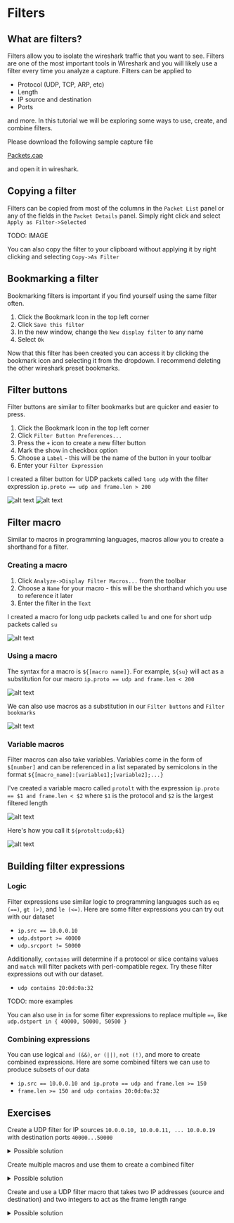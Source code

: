 # Filters

## What are filters?

Filters allow you to isolate the wireshark traffic that you want to see. Filters are one of the most important tools in Wireshark and you will likely use a filter every time you analyze a capture. Filters can be applied to 
* Protocol (UDP, TCP, ARP, etc)
* Length
* IP source and destination
* Ports

and more. In this tutorial we will be exploring some ways to use, create, and combine filters.

Please download the following sample capture file

[Packets.cap](https://github.com/paramedicjack/Wireshark-for-Software-Engineers/blob/main/Filters/sample_captures/Packets.cap "Packets")

and open it in wireshark. 

## Copying a filter

Filters can be copied from most of the columns in the `Packet List` panel or any of the fields in the `Packet Details` panel. Simply right click and select `Apply as Filter->Selected`

TODO: IMAGE

You can also copy the filter to your clipboard without applying it by right clicking and selecting `Copy->As Filter`

## Bookmarking a filter

Bookmarking filters is important if you find yourself using the same filter often. 

1. Click the Bookmark Icon in the top left corner
2. Click `Save this filter`
3. In the new window, change the `New display filter` to any name
4. Select `Ok`

Now that this filter has been created you can access it by clicking the bookmark icon and selecting it from the dropdown. I recommend deleting the other wireshark preset bookmarks. 

## Filter buttons

Filter buttons are similar to filter bookmarks but are quicker and easier to press.

1. Click the Bookmark Icon in the top left corner
2. Click `Filter Button Preferences...`
3. Press the `+` icon to create a new filter button
4. Mark the show in checkbox option
5. Choose a `Label` - this will be the name of the button in your toolbar
6. Enter your `Filter Expression`

I created a filter button for UDP packets called `long udp` with the filter expression `ip.proto == udp and frame.len > 200`

![alt text](https://github.com/paramedicjack/Wireshark-for-Software-Engineers/blob/main/Filters/photos/buttons1.PNG?raw=true)
![alt text](https://github.com/paramedicjack/Wireshark-for-Software-Engineers/blob/main/Filters/photos/buttons2.PNG?raw=true)

## Filter macro

Similar to macros in programming languages, macros allow you to create a shorthand for a filter.

### Creating a macro

1. Click `Analyze->Display Filter Macros...` from the toolbar
2. Choose a `Name` for your macro - this will be the shorthand which you use to reference it later
3. Enter the filter in the `Text`

I created a macro for long udp packets called `lu` and one for short udp packets called `su`

![alt text](https://github.com/paramedicjack/Wireshark-for-Software-Engineers/blob/main/Filters/photos/macros3.PNG?raw=true)


### Using a macro

The syntax for a macro is `${[macro name]}`.
For example, `${su}` will act as a substitution for our macro `ip.proto == udp and frame.len < 200`

![alt text](https://github.com/paramedicjack/Wireshark-for-Software-Engineers/blob/main/Filters/photos/macros1.PNG?raw=true)

We can also use macros as a substitution in our `Filter buttons` and `Filter bookmarks`

![alt text](https://github.com/paramedicjack/Wireshark-for-Software-Engineers/blob/main/Filters/photos/macros2.PNG?raw=true)

### Variable macros

Filter macros can also take variables. Variables come in the form of `$[number]` and can be referenced in a list separated by semicolons in the format `${[macro_name]:[variable1];[variable2];...}`

I've created a variable macro called `protolt` with the expression `ip.proto == $1 and frame.len < $2` where `$1` is the protocol and `$2` is the largest filtered length

![alt text](https://github.com/paramedicjack/Wireshark-for-Software-Engineers/blob/main/Filters/photos/macros3.PNG)

Here's how you call it `${protolt:udp;61}`

![alt text](https://github.com/paramedicjack/Wireshark-for-Software-Engineers/blob/main/Filters/photos/macros4.PNG)

## Building filter expressions

### Logic

Filter expressions use similar logic to programming languages such as `eq (==)`, `gt (>)`, and `le (<=)`. Here are some filter expressions you can try out with our dataset

* `ip.src == 10.0.0.10`
* `udp.dstport >= 40000`
* `udp.srcport != 50000`

Additionally, `contains` will determine if a protocol or slice contains values and `match` will filter packets with perl-compatible regex. Try these filter expressions out with our dataset.

* `udp contains 20:0d:0a:32`

TODO: more examples

You can also use in `in` for some filter expressions to replace multiple `==`, like `udp.dstport in { 40000, 50000, 50500 }`

### Combining expressions

You can use logical `and (&&)`, `or (||)`, `not (!)`, and more to create combined expressions. Here are some combined filters we can use to produce subsets of our data

* `ip.src == 10.0.0.10 and ip.proto == udp and frame.len >= 150`
* `frame.len >= 150 and udp contains 20:0d:0a:32`

## Exercises

Create a UDP filter for IP sources `10.0.0.10, 10.0.0.11, ... 10.0.0.19` with destination ports `40000...50000`

<details><summary>Possible solution</summary>
    <pre>
    ip.src >= 10.0.0.10 and ip.src <= 10.0.0.19 and udp.dstport >= 40000 and udp.dstport <= 50000
    </pre>
    note: the presence of the udp.dstport filter gets rid of other traffic so we don't need a separate udp filter
</details>

Create multiple macros and use them to create a combined filter

<details><summary>Possible solution</summary>
    <pre>
    $long frame.len > 200
    $iprange ip.src >= 10.0.0.10 and ip.src <= 10.0.0.19
    ${long} and !(${iprange})
    </pre>
</details>

Create and use a UDP filter macro that takes two IP addresses (source and destination) and two integers to act as the frame length range

<details><summary>Possible solution</summary>
    <pre>
    $udprange udp.srcport == $1 and udp.dstport == $2 and frame.len >= $3 and frame.len <= $4
    ${udprange:10.0.0.10;10.0.20;50;75}
    </pre>
</details>


